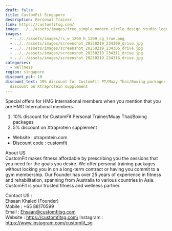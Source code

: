 ```yaml
---
draft: false
title: CustomFit Singapore
description: Personal Trainer
link: https://customfitsg.com/
image: ../../assets/images/free_simple_modern_circle_design_studio_logo.png
images:
  - ../../assets/images/rs_w_1209_h_1209_cg_true.png
  - ../../assets/images/screenshot_20250219_234300_drive.jpg
  - ../../assets/images/screenshot_20250219_234306_drive.jpg
  - ../../assets/images/screenshot_20250219_234311_drive.jpg
  - ../../assets/images/screenshot_20250219_234316_drive.jpg
categories:
  - wellness
region: singapore
discount_pct: 10
discount_text: 10% discount for CustomFit PT/Muay Thai/Boxing packages and 5%
  discount on Xtraprotein supplement
---
```

Special offers for HMG International members when you mention that you are HMG International members.

1. 10% discount for CustomFit Personal Trainer/Muay Thai/Boxing packages
2. 5% discount on Xtraprotein supplement 

* Website : xtraprotein.com
* Discount code : customfit

About US\
CustomFit makes fitness affordable by prescribing you the sessions that you need for the goals you desire. We offer personal training packages without locking you in on a long-term contract or having you commit to a gym membership. Our Founder has over 25 years of experience in fitness and rehabilitation, spanning from Australia to various countries in Asia. CustomFit is your trusted fitness and wellness partner.

Contact US :\
Ehsaan Khaled (Founder) \
Mobile : +65 88170599\
Email : Ehsaan@customfitsg.com\
Website : https://customfitsg.com\
Instagram : https://www.instagram.com/customfit_sg
